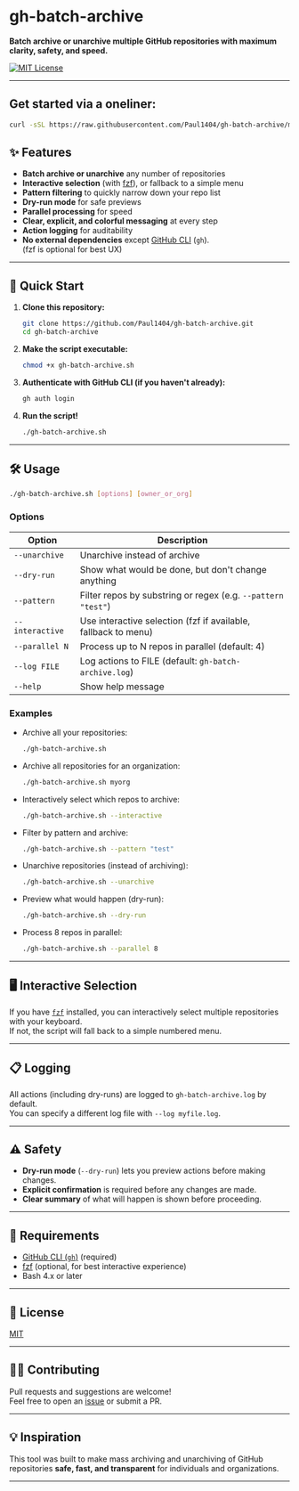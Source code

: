 # gh-batch-archive

**Batch archive or unarchive multiple GitHub repositories with maximum clarity, safety, and speed.**

[![MIT License](https://img.shields.io/github/license/Paul1404/gh-batch-archive)](LICENSE)

---

## Get started via a oneliner:
   ```bash
curl -sSL https://raw.githubusercontent.com/Paul1404/gh-batch-archive/main/gh-batch-archive.sh | bash
   ```
## ✨ Features

- **Batch archive or unarchive** any number of repositories
- **Interactive selection** (with [fzf](https://github.com/junegunn/fzf)), or fallback to a simple menu
- **Pattern filtering** to quickly narrow down your repo list
- **Dry-run mode** for safe previews
- **Parallel processing** for speed
- **Clear, explicit, and colorful messaging** at every step
- **Action logging** for auditability
- **No external dependencies** except [GitHub CLI](https://cli.github.com/) (`gh`).  
  (fzf is optional for best UX)

---

## 🚀 Quick Start

1. **Clone this repository:**

   ```bash
   git clone https://github.com/Paul1404/gh-batch-archive.git
   cd gh-batch-archive
   ```

2. **Make the script executable:**

   ```bash
   chmod +x gh-batch-archive.sh
   ```

3. **Authenticate with GitHub CLI (if you haven't already):**

   ```bash
   gh auth login
   ```

4. **Run the script!**

   ```bash
   ./gh-batch-archive.sh
   ```

---

## 🛠️ Usage

```bash
./gh-batch-archive.sh [options] [owner_or_org]
```

### **Options**

| Option             | Description                                                                 |
|--------------------|-----------------------------------------------------------------------------|
| `--unarchive`      | Unarchive instead of archive                                                |
| `--dry-run`        | Show what would be done, but don't change anything                          |
| `--pattern`        | Filter repos by substring or regex (e.g. `--pattern "test"`)                |
| `--interactive`    | Use interactive selection (fzf if available, fallback to menu)              |
| `--parallel N`     | Process up to N repos in parallel (default: 4)                              |
| `--log FILE`       | Log actions to FILE (default: `gh-batch-archive.log`)                       |
| `--help`           | Show help message                                                           |

### **Examples**

- Archive all your repositories:
  ```bash
  ./gh-batch-archive.sh
  ```

- Archive all repositories for an organization:
  ```bash
  ./gh-batch-archive.sh myorg
  ```

- Interactively select which repos to archive:
  ```bash
  ./gh-batch-archive.sh --interactive
  ```

- Filter by pattern and archive:
  ```bash
  ./gh-batch-archive.sh --pattern "test"
  ```

- Unarchive repositories (instead of archiving):
  ```bash
  ./gh-batch-archive.sh --unarchive
  ```

- Preview what would happen (dry-run):
  ```bash
  ./gh-batch-archive.sh --dry-run
  ```

- Process 8 repos in parallel:
  ```bash
  ./gh-batch-archive.sh --parallel 8
  ```

---

## 🖥️ Interactive Selection

If you have [`fzf`](https://github.com/junegunn/fzf) installed, you can interactively select multiple repositories with your keyboard.  
If not, the script will fall back to a simple numbered menu.

---

## 📋 Logging

All actions (including dry-runs) are logged to `gh-batch-archive.log` by default.  
You can specify a different log file with `--log myfile.log`.

---

## ⚠️ Safety

- **Dry-run mode** (`--dry-run`) lets you preview actions before making changes.
- **Explicit confirmation** is required before any changes are made.
- **Clear summary** of what will happen is shown before proceeding.

---

## 🧩 Requirements

- [GitHub CLI (`gh`)](https://cli.github.com/) (required)
- [fzf](https://github.com/junegunn/fzf) (optional, for best interactive experience)
- Bash 4.x or later

---

## 📝 License

[MIT](LICENSE)

---

## 🙋‍♂️ Contributing

Pull requests and suggestions are welcome!  
Feel free to open an [issue](https://github.com/Paul1404/gh-batch-archive/issues) or submit a PR.

---

## 💡 Inspiration

This tool was built to make mass archiving and unarchiving of GitHub repositories **safe, fast, and transparent** for individuals and organizations.

---
